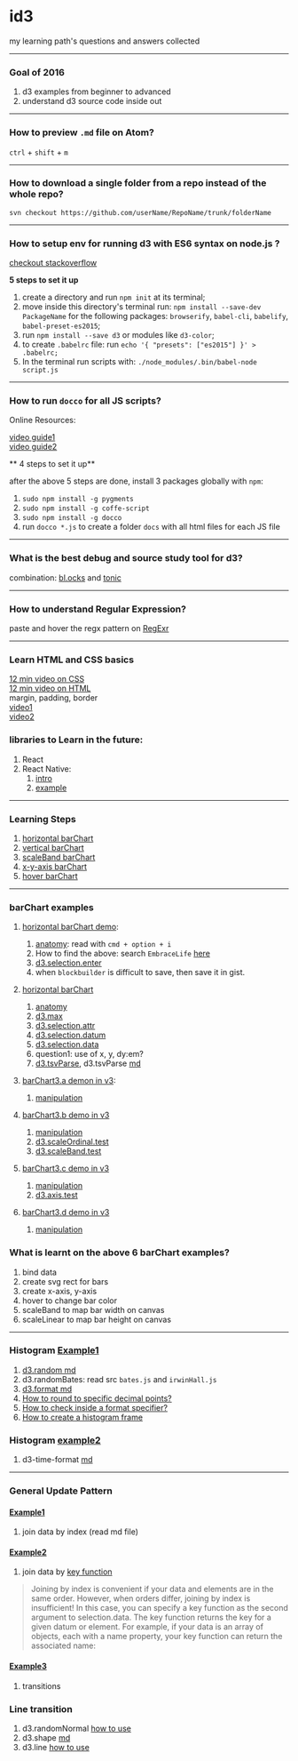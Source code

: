 # id3
my learning path's questions and answers collected

-------------------

### Goal of 2016
1. d3 examples from beginner to advanced
3. understand d3 source code inside out
-------------------

### How to preview `.md` file on Atom?
`ctrl` + `shift` + `m`

-------------------

### How to download a single folder from a repo instead of the whole repo?
`svn checkout https://github.com/userName/RepoName/trunk/folderName`


-------------------
### How to setup env for running d3 with ES6 syntax on node.js ?

[checkout stackoverflow](http://stackoverflow.com/questions/38225993/how-to-setup-node-environment-to-run-es6-codes-involving-syntax-like-import)

**5 steps to set it up**

1. create a directory and run `npm init` at its terminal;
2. move inside this directory's terminal run:
     `npm install --save-dev PackageName`
   for the following packages:
     `browserify`, `babel-cli`, `babelify`, `babel-preset-es2015`;
3. run `npm install --save d3` or modules like `d3-color`;
4. to create `.babelrc` file:
    run `echo '{ "presets": ["es2015"] }' > .babelrc;`
5. In the terminal run scripts with:
    `./node_modules/.bin/babel-node script.js`


-------------------
### How to run `docco` for all JS scripts?

Online Resources:    

[video guide1](https://www.youtube.com/watch?v=1BEidZzIWjM)      
[video guide2](https://vimeo.com/91118854)   

** 4 steps to set it up**    

after the above 5 steps are done, install 3 packages globally with `npm`:    


1. `sudo npm install -g pygments`
2. `sudo npm install -g coffe-script`
3. `sudo npm install -g docco`
4. run `docco *.js` to create a folder `docs` with all html files for each JS file



-------------------
### What is the best debug and source study tool for d3?

combination: [bl.ocks](http://blockbuilder.org/about) and [tonic](https://tonicdev.com/)


-------------------
### How to understand Regular Expression?
paste and hover the regx pattern on [RegExr](http://regexr.com/)



-------------------
### Learn HTML and CSS basics
[12 min video on CSS](https://www.youtube.com/watch?v=0afZj1G0BIE)    
[12 min video on HTML](https://www.youtube.com/watch?annotation_id=annotation_1297474487&feature=iv&src_vid=bWPMSSsVdPk&v=KJ13lX20FqU)    
margin, padding, border    
 [video1](https://www.youtube.com/watch?v=qhiQGPtD1PQ)    
 [video2](https://www.youtube.com/watch?v=7sfft8InTPw)

### libraries to Learn in the future:
1. React
2. React Native:
    1. [intro](https://www.youtube.com/watch?v=tJzZRhNs00I)
    2. [example]()


-------------------
### Learning Steps

1. [horizontal barChart](http://blockbuilder.org/EmbraceLife/9245dc644a9cdf8b02f7a93339fa4c75)
2. [vertical barChart](http://blockbuilder.org/EmbraceLife/ea98cae3b044803598b3b54fbb969abc)
3. [scaleBand barChart](http://blockbuilder.org/EmbraceLife/677054c8f535c77ddd95485523d97fcd)
4. [x-y-axis barChart](http://blockbuilder.org/EmbraceLife/645e9387c123986ea5cd290511b45562)
5. [hover barChart](http://blockbuilder.org/EmbraceLife/460382bece9c49c11e6b91fa64cb2a9a)

-------------------
### barChart examples

1. [horizontal barChart demo](http://bl.ocks.org/EmbraceLife/299f95496c6bddd88d5ddedf9a834c4c):
    1. [anatomy](http://blockbuilder.org/EmbraceLife/9245dc644a9cdf8b02f7a93339fa4c75): read with `cmd + option + i`
    1. How to find the above: search `EmbraceLife` [here](http://blockbuilder.org/search#user=EmbraceLife)
    3. [d3.selection.enter](https://tonicdev.com/rstrategyexplorer/578794754f7ba6120069abff)
    4. when `blockbuilder` is difficult to save, then save it in gist.

2. [horizontal barChart](https://bl.ocks.org/mbostock/7341714)
    1. [anatomy](http://blockbuilder.org/EmbraceLife/9245dc644a9cdf8b02f7a93339fa4c75)
    2. [d3.max](https://tonicdev.com/rstrategyexplorer/578ab15d3e25711400d0490d)
    3. [d3.selection.attr](https://tonicdev.com/rstrategyexplorer/578abe583a9f9b13009e4bb9)
    4. [d3.selection.datum](https://tonicdev.com/rstrategyexplorer/578ac80d3a9f9b13009e4dc8)   
    5. [d3.selection.data](https://tonicdev.com/rstrategyexplorer/578adfd798ae16120061983b)
    6. question1: use of x, y, dy:em?  
    7. [d3.tsvParse](https://tonicdev.com/rstrategyexplorer/57945713b1dbe21300773f5f#), d3.tsvParse [md](https://github.com/d3/d3-dsv#dsvFormat)

3. [barChart3.a demon in v3](https://bl.ocks.org/mbostock/7452541):
    1. [manipulation](http://blockbuilder.org/EmbraceLife/ea98cae3b044803598b3b54fbb969abc)

4. [barChart3.b demo in v3](http://blockbuilder.org/EmbraceLife/96743288660fce0d41d253e3d5ee4521)
    1. [manipulation](http://blockbuilder.org/EmbraceLife/677054c8f535c77ddd95485523d97fcd)
    2.  [d3.scaleOrdinal.test](https://tonicdev.com/rstrategyexplorer/578c8b0866861a14000e4f5a)
    3. [d3.scaleBand.test](https://tonicdev.com/rstrategyexplorer/578cd99cebde48130007d32d)

5. [barChart3.c demo in v3](http://blockbuilder.org/EmbraceLife/fe0526cedbadbf1b434f9ddaf6a3b5b0)
    1. [manipulation](http://blockbuilder.org/EmbraceLife/645e9387c123986ea5cd290511b45562)
    2. [d3.axis.test](https://tonicdev.com/rstrategyexplorer/578e31b37fcd461300b5f894)

6. [barChart3.d demo in v3]()
    1. [manipulation](http://blockbuilder.org/EmbraceLife/460382bece9c49c11e6b91fa64cb2a9a)

### What is learnt on the above 6 barChart examples?
1. bind data
2. create svg rect for bars
3. create x-axis, y-axis
4. hover to change bar color
5. scaleBand to map bar width on canvas
6. scaleLinear to map bar height on canvas
-------------------


### Histogram [Example1](http://blockbuilder.org/EmbraceLife/46746758004aa5535da4cb32616f9307)
1. [d3.random md](https://github.com/d3/d3-random)
1. d3.randomBates: read src `bates.js` and `irwinHall.js`
2. [d3.format md](https://github.com/d3/d3-format)
2. [How to round to specific decimal points?](https://tonicdev.com/rstrategyexplorer/5790207e59017413003e4729)
3. [How to check inside a format specifier?](https://tonicdev.com/rstrategyexplorer/579028b4a7fc6613006b744e)
3. [How to create a histogram frame](https://tonicdev.com/rstrategyexplorer/57903d207bc70812004f99a6)

### Histogram [example2](http://blockbuilder.org/EmbraceLife/eed2f62f855854739ddf5e572d4322ed)
1. d3-time-format [md](https://github.com/d3/d3-time-format)

------------


### General Update Pattern
#### [Example1](http://blockbuilder.org/EmbraceLife/efb531e68ce46c51cb1df2ca360348bb)
1. join data by index (read md file)

#### [Example2](http://blockbuilder.org/EmbraceLife/d6e2c44f9c525849c4a06bfe1c5f5def)
1. join data by [key function](https://bost.ocks.org/mike/selection/)

> Joining by index is convenient if your data and elements are in the same order. However, when orders differ, joining by index is insufficient! In this case, you can specify a key function as the second argument to selection.data. The key function returns the key for a given datum or element. For example, if your data is an array of objects, each with a name property, your key function can return the associated name:

#### [Example3](http://blockbuilder.org/EmbraceLife/6f4d365ee09432f0aaf1d0cb6ef89dd6)
1. transitions

### Line transition
1. d3.randomNormal [how to use](https://tonicdev.com/rstrategyexplorer/5790d4ef54df4e1300f9e006)
2. d3.shape [md](https://github.com/d3/d3-shape)
3. d3.line [how to use]()
